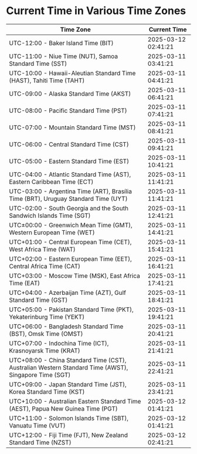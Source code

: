 # Current Time in Various Time Zones

| Time Zone | Current Time |
|-----------|--------------|
| UTC-12:00 - Baker Island Time (BIT) | 2025-03-12 02:41:21 |
| UTC-11:00 - Niue Time (NUT), Samoa Standard Time (SST) | 2025-03-11 03:41:21 |
| UTC-10:00 - Hawaii-Aleutian Standard Time (HAST), Tahiti Time (TAHT) | 2025-03-11 04:41:21 |
| UTC-09:00 - Alaska Standard Time (AKST) | 2025-03-11 06:41:21 |
| UTC-08:00 - Pacific Standard Time (PST) | 2025-03-11 07:41:21 |
| UTC-07:00 - Mountain Standard Time (MST) | 2025-03-11 08:41:21 |
| UTC-06:00 - Central Standard Time (CST) | 2025-03-11 09:41:21 |
| UTC-05:00 - Eastern Standard Time (EST) | 2025-03-11 10:41:21 |
| UTC-04:00 - Atlantic Standard Time (AST), Eastern Caribbean Time (ECT) | 2025-03-11 11:41:21 |
| UTC-03:00 - Argentina Time (ART), Brasília Time (BRT), Uruguay Standard Time (UYT) | 2025-03-11 11:41:21 |
| UTC-02:00 - South Georgia and the South Sandwich Islands Time (SGT) | 2025-03-11 12:41:21 |
| UTC±00:00 - Greenwich Mean Time (GMT), Western European Time (WET) | 2025-03-11 14:41:21 |
| UTC+01:00 - Central European Time (CET), West Africa Time (WAT) | 2025-03-11 15:41:21 |
| UTC+02:00 - Eastern European Time (EET), Central Africa Time (CAT) | 2025-03-11 16:41:21 |
| UTC+03:00 - Moscow Time (MSK), East Africa Time (EAT) | 2025-03-11 17:41:21 |
| UTC+04:00 - Azerbaijan Time (AZT), Gulf Standard Time (GST) | 2025-03-11 18:41:21 |
| UTC+05:00 - Pakistan Standard Time (PKT), Yekaterinburg Time (YEKT) | 2025-03-11 19:41:21 |
| UTC+06:00 - Bangladesh Standard Time (BST), Omsk Time (OMST) | 2025-03-11 20:41:21 |
| UTC+07:00 - Indochina Time (ICT), Krasnoyarsk Time (KRAT) | 2025-03-11 21:41:21 |
| UTC+08:00 - China Standard Time (CST), Australian Western Standard Time (AWST), Singapore Time (SGT) | 2025-03-11 22:41:21 |
| UTC+09:00 - Japan Standard Time (JST), Korea Standard Time (KST) | 2025-03-11 23:41:21 |
| UTC+10:00 - Australian Eastern Standard Time (AEST), Papua New Guinea Time (PGT) | 2025-03-12 01:41:21 |
| UTC+11:00 - Solomon Islands Time (SBT), Vanuatu Time (VUT) | 2025-03-12 01:41:21 |
| UTC+12:00 - Fiji Time (FJT), New Zealand Standard Time (NZST) | 2025-03-12 02:41:21 |
